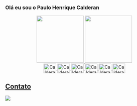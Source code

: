 ### Olá eu sou o Paulo Henrique Calderan

<div align="center">
  <a href="https://github.com/CalderanPH">
  <img height="150em" src="https://github-readme-stats.vercel.app/api?username=CalderanPH&show_icons=true&theme=dark&include_all_commits=true&count_private=true&&include_all_prs=true"/>
  <img height="150em" src="https://github-readme-stats.vercel.app/api/top-langs/?username=CalderanPH&layout=compact&langs_count=7&theme=dark"/> 

<div>
</div>
  <img align="center" alt="Calderan-Java" height="30" width="40" src="https://cdn.jsdelivr.net/gh/devicons/devicon/icons/java/java-original.svg">
  <img align="center" alt="Calderan-Spring" height="30" width="40" src="https://cdn.jsdelivr.net/gh/devicons/devicon/icons/spring/spring-original.svg">
  <img align="center" alt="Calderan-SQL" height="30" width="40" src="https://cdn.jsdelivr.net/gh/devicons/devicon/icons/mysql/mysql-original.svg">
  <img align="center" alt="Calderan-Postgres" height="30" width="40" src="https://cdn.jsdelivr.net/gh/devicons/devicon/icons/docker/docker-original.svg" />
  <img align="center" alt="Calderan-Postgres" height="30" width="40" src="https://cdn.jsdelivr.net/gh/devicons/devicon/icons/postgresql/postgresql-original.svg" />
  <img align="center" alt="Calderan-Postman" height="30" width="40" src="https://www.vectorlogo.zone/logos/getpostman/getpostman-icon.svg" />
  
</div>


## Contato
<div> 
  <a href="https://www.linkedin.com/in/paulo-henrique-calderan-a80580161" target="_blank"><img src="https://img.shields.io/badge/-LinkedIn-%230077B5?style=for-the-badge&logo=linkedin&logoColor=white" target="_blank"></a> 
 
</div>






